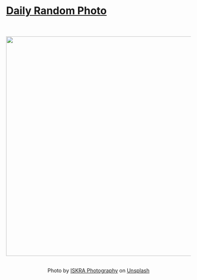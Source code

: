 # [Daily Random Photo](https://www.dailyrandomphoto.com/)

<div align="center">
  <br>
  <br>
  <a href="https://www.dailyrandomphoto.com/p/2024/2024-04-21/"><img src="https://images.unsplash.com/photo-1712315481738-a77f7f78f2cb?crop=entropy&cs=tinysrgb&fit=max&fm=jpg&ixid=M3w3NzUwOHwwfDF8cmFuZG9tfHx8fHx8fHx8MTcxMzY1OTU5MHw&ixlib=rb-4.0.3&q=80&w=1080" width="600px"></a>
  <br>
  <br>
  <p class="has-text-grey">Photo by <a href="https://unsplash.com/@iskra_photography?utm_source=Daily%20Random%20Photo&amp;utm_medium=referral" target="_blank" rel="noopener noreferrer">ISKRA Photography</a> on <a href="https://unsplash.com/photos/a-group-of-people-standing-on-top-of-a-beach-next-to-the-ocean-2u6LfY4lUZk?utm_source=Daily%20Random%20Photo&amp;utm_medium=referral" target="_blank" rel="noopener noreferrer">Unsplash</a></p>
</div>
